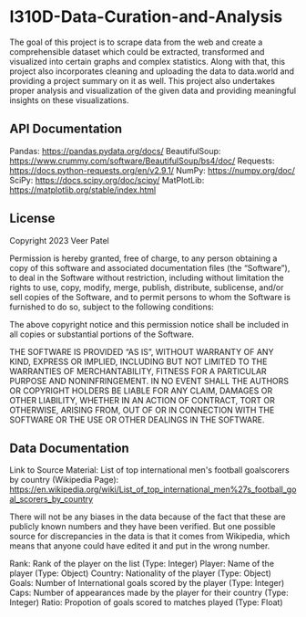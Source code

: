 # I310D-Data-Curation-and-Analysis

The goal of this project is to scrape data from the web and create a comprehensible dataset which could be extracted, transformed and visualized into certain graphs and complex statistics. Along with that, this project also incorporates cleaning and uploading the data to data.world and providing a project summary on it as well. This project also undertakes proper analysis and visualization of the given data and providing meaningful insights on these visualizations.

## API Documentation

Pandas: https://pandas.pydata.org/docs/
BeautifulSoup: https://www.crummy.com/software/BeautifulSoup/bs4/doc/
Requests: https://docs.python-requests.org/en/v2.9.1/
NumPy: https://numpy.org/doc/
SciPy: https://docs.scipy.org/doc/scipy/
MatPlotLib: https://matplotlib.org/stable/index.html

## License

Copyright 2023 Veer Patel

Permission is hereby granted, free of charge, to any person obtaining a copy of this software and associated documentation files (the “Software”), to deal in the Software without restriction, including without limitation the rights to use, copy, modify, merge, publish, distribute, sublicense, and/or sell copies of the Software, and to permit persons to whom the Software is furnished to do so, subject to the following conditions:

The above copyright notice and this permission notice shall be included in all copies or substantial portions of the Software.

THE SOFTWARE IS PROVIDED “AS IS”, WITHOUT WARRANTY OF ANY KIND, EXPRESS OR IMPLIED, INCLUDING BUT NOT LIMITED TO THE WARRANTIES OF MERCHANTABILITY, FITNESS FOR A PARTICULAR PURPOSE AND NONINFRINGEMENT. IN NO EVENT SHALL THE AUTHORS OR COPYRIGHT HOLDERS BE LIABLE FOR ANY CLAIM, DAMAGES OR OTHER LIABILITY, WHETHER IN AN ACTION OF CONTRACT, TORT OR OTHERWISE, ARISING FROM, OUT OF OR IN CONNECTION WITH THE SOFTWARE OR THE USE OR OTHER DEALINGS IN THE SOFTWARE.

## Data Documentation

Link to Source Material:
List of top international men's football goalscorers by country (Wikipedia Page): https://en.wikipedia.org/wiki/List_of_top_international_men%27s_football_goal_scorers_by_country

There will not be any biases in the data because of the fact that these are publicly known numbers and they have been verified. But one possible source for discrepancies in the data is that it comes from Wikipedia, which means that anyone could have edited it and put in the wrong number.

Rank: Rank of the player on the list (Type: Integer)
Player: Name of the player (Type: Object)
Country: Nationality of the player (Type: Object)
Goals: Number of International goals scored by the player (Type: Integer)
Caps: Number of appearances made by the player for their country (Type: Integer)
Ratio: Propotion of goals scored to matches played (Type: Float)
